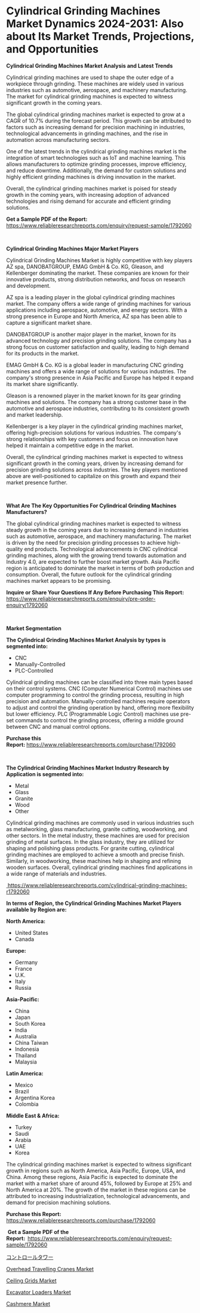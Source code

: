 <p><h1>Cylindrical Grinding Machines Market Dynamics 2024-2031: Also about Its Market Trends, Projections, and Opportunities</h1></p><p><strong>Cylindrical Grinding Machines Market Analysis and Latest Trends</strong></p>
<p><p>Cylindrical grinding machines are used to shape the outer edge of a workpiece through grinding. These machines are widely used in various industries such as automotive, aerospace, and machinery manufacturing. The market for cylindrical grinding machines is expected to witness significant growth in the coming years. </p><p>The global cylindrical grinding machines market is expected to grow at a CAGR of 10.7% during the forecast period. This growth can be attributed to factors such as increasing demand for precision machining in industries, technological advancements in grinding machines, and the rise in automation across manufacturing sectors. </p><p>One of the latest trends in the cylindrical grinding machines market is the integration of smart technologies such as IoT and machine learning. This allows manufacturers to optimize grinding processes, improve efficiency, and reduce downtime. Additionally, the demand for custom solutions and highly efficient grinding machines is driving innovation in the market.</p><p>Overall, the cylindrical grinding machines market is poised for steady growth in the coming years, with increasing adoption of advanced technologies and rising demand for accurate and efficient grinding solutions.</p></p>
<p><strong>Get a Sample PDF of the Report:&nbsp;</strong> <a href="https://www.reliableresearchreports.com/enquiry/request-sample/1792060">https://www.reliableresearchreports.com/enquiry/request-sample/1792060</a></p>
<p>&nbsp;</p>
<p><strong>Cylindrical Grinding Machines Major Market Players</strong></p>
<p><p>Cylindrical Grinding Machines Market is highly competitive with key players AZ spa, DANOBATGROUP, EMAG GmbH & Co. KG, Gleason, and Kellenberger dominating the market. These companies are known for their innovative products, strong distribution networks, and focus on research and development.</p><p>AZ spa is a leading player in the global cylindrical grinding machines market. The company offers a wide range of grinding machines for various applications including aerospace, automotive, and energy sectors. With a strong presence in Europe and North America, AZ spa has been able to capture a significant market share.</p><p>DANOBATGROUP is another major player in the market, known for its advanced technology and precision grinding solutions. The company has a strong focus on customer satisfaction and quality, leading to high demand for its products in the market.</p><p>EMAG GmbH & Co. KG is a global leader in manufacturing CNC grinding machines and offers a wide range of solutions for various industries. The company's strong presence in Asia Pacific and Europe has helped it expand its market share significantly.</p><p>Gleason is a renowned player in the market known for its gear grinding machines and solutions. The company has a strong customer base in the automotive and aerospace industries, contributing to its consistent growth and market leadership.</p><p>Kellenberger is a key player in the cylindrical grinding machines market, offering high-precision solutions for various industries. The company's strong relationships with key customers and focus on innovation have helped it maintain a competitive edge in the market.</p><p>Overall, the cylindrical grinding machines market is expected to witness significant growth in the coming years, driven by increasing demand for precision grinding solutions across industries. The key players mentioned above are well-positioned to capitalize on this growth and expand their market presence further.</p></p>
<p>&nbsp;</p>
<p><strong>What Are The Key Opportunities For Cylindrical Grinding Machines Manufacturers?</strong></p>
<p><p>The global cylindrical grinding machines market is expected to witness steady growth in the coming years due to increasing demand in industries such as automotive, aerospace, and machinery manufacturing. The market is driven by the need for precision grinding processes to achieve high-quality end products. Technological advancements in CNC cylindrical grinding machines, along with the growing trend towards automation and Industry 4.0, are expected to further boost market growth. Asia Pacific region is anticipated to dominate the market in terms of both production and consumption. Overall, the future outlook for the cylindrical grinding machines market appears to be promising.</p></p>
<p><strong>Inquire or Share Your Questions If Any Before Purchasing This Report:</strong> <a href="https://www.reliableresearchreports.com/enquiry/pre-order-enquiry/1792060">https://www.reliableresearchreports.com/enquiry/pre-order-enquiry/1792060</a></p>
<p>&nbsp;</p>
<p><strong>Market Segmentation</strong></p>
<p><strong>The Cylindrical Grinding Machines Market Analysis by types is segmented into:</strong></p>
<p><ul><li>CNC</li><li>Manually-Controlled</li><li>PLC-Controlled</li></ul></p>
<p><p>Cylindrical grinding machines can be classified into three main types based on their control systems. CNC (Computer Numerical Control) machines use computer programming to control the grinding process, resulting in high precision and automation. Manually-controlled machines require operators to adjust and control the grinding operation by hand, offering more flexibility but lower efficiency. PLC (Programmable Logic Control) machines use pre-set commands to control the grinding process, offering a middle ground between CNC and manual control options.</p></p>
<p><strong>Purchase this Report:&nbsp;</strong><a href="https://www.reliableresearchreports.com/purchase/1792060">https://www.reliableresearchreports.com/purchase/1792060</a></p>
<p>&nbsp;</p>
<p><strong>The Cylindrical Grinding Machines Market Industry Research by Application is segmented into:</strong></p>
<p><ul><li>Metal</li><li>Glass</li><li>Granite</li><li>Wood</li><li>Other</li></ul></p>
<p><p>Cylindrical grinding machines are commonly used in various industries such as metalworking, glass manufacturing, granite cutting, woodworking, and other sectors. In the metal industry, these machines are used for precision grinding of metal surfaces. In the glass industry, they are utilized for shaping and polishing glass products. For granite cutting, cylindrical grinding machines are employed to achieve a smooth and precise finish. Similarly, in woodworking, these machines help in shaping and refining wooden surfaces. Overall, cylindrical grinding machines find applications in a wide range of materials and industries.</p></p>
<p><a href="https://www.reliableresearchreports.com/cylindrical-grinding-machines-r1792060">&nbsp;https://www.reliableresearchreports.com/cylindrical-grinding-machines-r1792060</a></p>
<p><strong>In terms of Region, the Cylindrical Grinding Machines Market Players available by Region are:</strong></p>
<p>
    <p> <strong> North America: </strong>
        <ul>
            <li>United States</li>
            <li>Canada</li>
        </ul>
        </p> 
    <p> <strong> Europe: </strong>
        <ul>
            <li>Germany</li>
            <li>France</li>
            <li>U.K.</li>
            <li>Italy</li>
            <li>Russia</li>
        </ul>
        </p> 
    <p> <strong> Asia-Pacific: </strong>
        <ul>
            <li>China</li>
            <li>Japan</li>
            <li>South Korea</li>
            <li>India</li>
            <li>Australia</li>
            <li>China Taiwan</li>
            <li>Indonesia</li>
            <li>Thailand</li>
            <li>Malaysia</li>
        </ul>
        </p> 
    <p> <strong> Latin America: </strong>
        <ul>
            <li>Mexico</li>
            <li>Brazil</li>
            <li>Argentina Korea</li>
            <li>Colombia</li>
        </ul>
        </p> 
    <p> <strong> Middle East & Africa: </strong>
        <ul>
            <li>Turkey</li>
            <li>Saudi</li>
            <li>Arabia</li>
            <li>UAE</li>
            <li>Korea</li>
        </ul>
    </p>
    </p>
<p><p>The cylindrical grinding machines market is expected to witness significant growth in regions such as North America, Asia Pacific, Europe, USA, and China. Among these regions, Asia Pacific is expected to dominate the market with a market share of around 45%, followed by Europe at 25% and North America at 20%. The growth of the market in these regions can be attributed to increasing industrialization, technological advancements, and demand for precision machining solutions.</p></p>
<p><strong>Purchase this Report: </strong><a href="https://www.reliableresearchreports.com/purchase/1792060">https://www.reliableresearchreports.com/purchase/1792060</a></p>
<p>&nbsp;<strong>Get a Sample PDF of the Report:&nbsp;&nbsp;</strong><a href="https://www.reliableresearchreports.com/enquiry/request-sample/1792060">https://www.reliableresearchreports.com/enquiry/request-sample/1792060</a></p>
<p><strong></strong></p>
<p><p><a href="https://github.com/dzy793153605/Market-Research-Report-List-1/blob/main/601412433239.md">コントロールタワー</a></p><p><a href="https://github.com/nicoletavirag/Market-Research-Report-List-3/blob/main/overhead-travelling-cranes-market.md">Overhead Travelling Cranes Market</a></p><p><a href="https://issuu.com/reportprime-2/docs/ceiling-grids-market-size-2030.pptx">Ceiling Grids Market</a></p><p><a href="https://github.com/mauripalmi/Market-Research-Report-List-3/blob/main/excavator-loaders-market.md">Excavator Loaders Market</a></p><p><a href="https://issuu.com/reportprime-2/docs/cashmere-market-size-2030.pptx">Cashmere Market</a></p></p>
